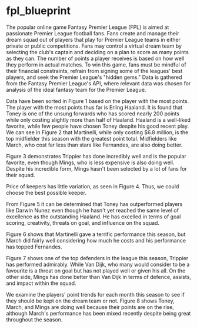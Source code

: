# fpl_blueprint

The popular online game Fantasy Premier League (FPL) is aimed at passionate Premier League football fans. Fans create and manage their dream squad out of players that play for Premier League teams in either private or public competitions. Fans may control a virtual dream team by selecting the club's captain and deciding on a plan to score as many points as they can. The number of points a player receives is based on how well they perform in actual matches. To win this game, fans must be mindful of their financial constraints, refrain from signing some of the leagues' best players, and seek the Premier League's "hidden gems."
Data is gathered from the Fantasy Premier League's API, where relevant data was chosen for analysis of the ideal fantasy team for the Premier League.
 
Data have been sorted in Figure 1 based on the player with the most points. The player with the most points thus far is Erling Haaland. It is found that Toney is one of the unsung forwards who has scored nearly 200 points while only costing slightly more than half of Haaland. Haaland is a well-liked favorite, while few people have chosen Toney despite his good recent play. 
We can see in Figure 2 that Martinelli, while only costing $6.8 million, is the top midfielder this season with the greatest point total. Midfielders like March, who cost far less than stars like Fernandes, are also doing better. 
 
Figure 3 demonstrates Trippier has done incredibly well and is the popular favorite, even though Mings, who is less expensive is also doing well. Despite his incredible form, Mings hasn't been selected by a lot of fans for their squad.
 
Price of keepers has little variation, as seen in Figure 4. Thus, we could choose the best possible keeper. 
 
From Figure 5 it can be determined that Toney has outperformed players like Darwin Nunez even though he hasn't yet reached the same level of excellence as the outstanding Haaland. He has excelled in terms of goal scoring, creativity, threats on goal, and influence on the squad.
 
Figure 6 shows that Martinelli gave a terrific performance this season, but March did fairly well considering how much he costs and his performance has topped Fernandes.
 
Figure 7 shows one of the top defenders in the league this season, Trippier has performed admirably. While Van Dijk, who many would consider to be a favourite is a threat on goal but has not played well or given his all. On the other side, Mings has done better than Van Dijk in terms of defence, assists, and impact within the squad.
 
We examine the players' point trends for each month this season to see if they should be kept on the dream team or not. Figure 8 shows Toney, March, and Mings are doing well because their points are on the rise, although March's performance has been mixed recently despite being great throughout the season.
